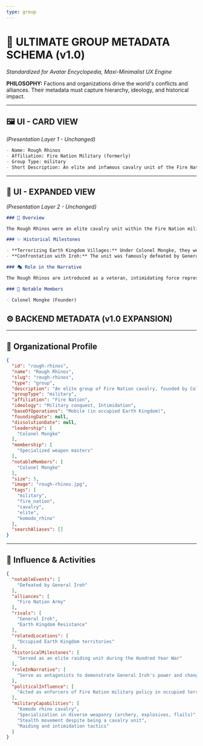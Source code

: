```yaml
---
type: group
---
```


# 🏰 ULTIMATE GROUP METADATA SCHEMA (v1.0)

*Standardized for Avatar Encyclopedia, Maxi-Minimalist UX Engine*

**PHILOSOPHY:** Factions and organizations drive the world's conflicts and alliances. Their metadata must capture hierarchy, ideology, and historical impact.

---

## 🖼️ UI - CARD VIEW
*(Presentation Layer 1 - Unchanged)*

```md
- Name: Rough Rhinos
- Affiliation: Fire Nation Military (formerly)
- Group Type: military
- Short Description: An elite and infamous cavalry unit of the Fire Nation Army who ride komodo rhinos, each member wielding a different specialized weapon.
```

---

## 📖 UI - EXPANDED VIEW
*(Presentation Layer 2 - Unchanged)*

```md
### 📖 Overview

The Rough Rhinos were an elite cavalry unit within the Fire Nation military, founded and led by Colonel Mongke. The group consisted of five members, each a specialist with a unique weapon, including an archer, a rock-flail wielder, and a explosives expert. They were renowned for their skill and their ability to ride their komodo rhino mounts silently through the brush, making them an effective raiding and intimidation force.

### ✨ Historical Milestones

- **Terrorizing Earth Kingdom Villages:** Under Colonel Mongke, they were tasked with intimidating Earth Kingdom villages and suppressing resistance.
- **Confrontation with Iroh:** The unit was famously defeated by General Iroh, who was defending a village.

### 🎭 Role in the Narrative

The Rough Rhinos are introduced as a veteran, intimidating force representing the Fire Nation's control over conquered Earth Kingdom territory. Their defeat at the hands of Iroh serves to establish his immense power, wisdom, and compassionate nature, as he chooses to defend the innocent rather than continue his siege of Ba Sing Se. They act as a benchmark for what a truly powerful master can accomplish.

### 🌟 Notable Members

- Colonel Mongke (Founder)

```


## ⚙️ BACKEND METADATA (v1.0 EXPANSION)

---

## 🧮 Organizational Profile

```json
{
  "id": "rough-rhinos",
  "name": "Rough Rhinos",
  "slug": "rough-rhinos",
  "type": "group",
  "description": "An elite group of Fire Nation cavalry, founded by Colonel Mongke. There were five members of the group, each of whom carried a different specialized weapon. They were highly skilled and able to ride their komodo rhinos silently.",
  "groupType": "military",
  "affiliation": "Fire Nation",
  "ideology": "Military conquest, Intimidation",
  "baseOfOperations": "Mobile (in occupied Earth Kingdom)",
  "foundingDate": null,
  "dissolutionDate": null,
  "leadership": [
    "Colonel Mongke"
  ],
  "membership": [
    "Specialized weapon masters"
  ],
  "notableMembers": [
    "Colonel Mongke"
  ],
  "size": 5,
  "image": "rough-rhinos.jpg",
  "tags": [
    "military",
    "fire_nation",
    "cavalry",
    "elite",
    "komodo_rhino"
  ],
  "searchAliases": []
}
```

---

## 📜 Influence & Activities

```json
{
  "notableEvents": [
    "Defeated by General Iroh"
  ],
  "alliances": [
    "Fire Nation Army"
  ],
  "rivals": [
    "General Iroh",
    "Earth Kingdom Resistance"
  ],
  "relatedLocations": [
    "Occupied Earth Kingdom territories"
  ],
  "historicalMilestones": [
    "Served as an elite raiding unit during the Hundred Year War"
  ],
  "roleInNarrative": [
    "Serve as antagonists to demonstrate General Iroh's power and change of heart"
  ],
  "politicalInfluence": [
    "Acted as enforcers of Fire Nation military policy in occupied territories"
  ],
  "militaryCapabilities": [
    "Komodo rhino cavalry",
    "Specialization in diverse weaponry (archery, explosives, flails)",
    "Stealth movement despite being a cavalry unit",
    "Raiding and intimidation tactics"
  ]
}
``` 